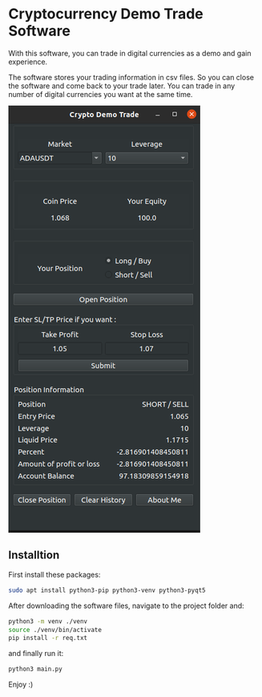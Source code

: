 # Cryptocurrency Demo Trade Software
With this software, you can trade in digital currencies as a demo and gain experience.

The software stores your trading information in csv files. So you can close the software and come back to your trade later. You can trade in any number of digital currencies you want at the same time.

![alt text](screenshot/1.png)

## Installtion
First install these packages:
```bash
sudo apt install python3-pip python3-venv python3-pyqt5
```

After downloading the software files, navigate to the project folder and:

```bash
python3 -m venv ./venv
source ./venv/bin/activate
pip install -r req.txt
```

and finally run it:

```bash
python3 main.py
```

Enjoy :)